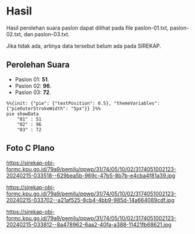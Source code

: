 # Hasil

Hasil perolehan suara paslon dapat dilihat pada file paslon-01.txt, paslon-02.txt, dan paslon-03.txt.

Jika tidak ada, artinya data tersebut belum ada pada SIREKAP.

## Perolehan Suara

 * Paslon 01: **51**.
 * Paslon 02: **96**.
 * Paslon 03: **72**.

```mermaid
%%{init: {"pie": {"textPosition": 0.5}, "themeVariables": {"pieOuterStrokeWidth": "5px"}} }%%
pie showData
    "01" : 51
    "02" : 96
    "03" : 72
```
## Foto C Plano

https://sirekap-obj-formc.kpu.go.id/79a9/pemilu/ppwp/31/74/05/10/02/3174051002123-20240215-033518--629bea5b-969c-47b5-8b7b-e4cba4f81a39.jpg

https://sirekap-obj-formc.kpu.go.id/79a9/pemilu/ppwp/31/74/05/10/02/3174051002123-20240215-033702--a21af525-8cb4-4bb9-985d-14a664089cdf.jpg

https://sirekap-obj-formc.kpu.go.id/79a9/pemilu/ppwp/31/74/05/10/02/3174051002123-20240215-033812--8a478962-6aa2-40fa-a388-11421fb68621.jpg
